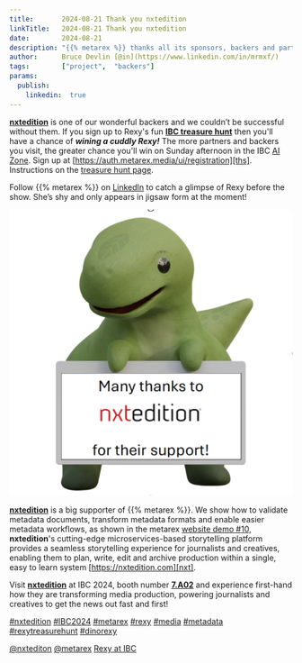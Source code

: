 ```yaml
---
title:       2024-08-21 Thank you nxtedition
linkTitle:   2024-08-21 Thank you nxtedition
date:        2024-08-21
description: "{{% metarex %}} thanks all its sponsors, backers and partners"
author:      Bruce Devlin [@in](https://www.linkedin.com/in/mrmxf/)
tags:        ["project",  "backers"]
params:
  publish:
    linkedin:  true
---
```


**[nxtedition][nxt]** is one of our wonderful backers and we couldn’t be successful
without them. If you sign up to Rexy's fun **[IBC treasure hunt][ths]** then
you'll have a chance of ***wining a cuddly Rexy!*** The more partners and
backers you visit, the greater chance you'll win on Sunday afternoon in the IBC
[AI Zone][rxydraw]. Sign up at [https://auth.metarex.media/ui/registration][ths].
Instructions on the [treasure hunt page][thp].

Follow {{% metarex %}} on [LinkedIn][limrx] to catch a glimpse of Rexy before
the show. She’s shy and only appears in jigsaw form at the moment!

<img class = "ui centered bordered rounded image" src = "featured-nxtedition.png" alt = "nxtedition">

**[nxtedition][nxt]** is a big supporter of {{% metarex %}}. We show how to
validate metadata documents, transform metadata formats and enable easier
metadata workflows, as shown in the metarex [website demo #10,][dmo]
**nxtedition**'s cutting-edge microservices-based storytelling platform
provides a seamless storytelling experience for journalists and creatives,
enabling them to plan, write, edit and archive production within a single, easy
to learn system [https://nxtedition.com][nxt].

Visit **[nxtedition][nxtfp]** at IBC 2024, booth number **[7.A02][nxtfp]** and
experience first-hand how they are transforming media production, powering
journalists and creatives to get the news out fast and first!

[#nxtedition](https://www.linkedin.com/search/results/all/?keywords=%23nxtedition)
[#IBC2024](https://www.linkedin.com/search/results/all/?keywords=%23IBC2024)
[#metarex](https://www.linkedin.com/search/results/all/?keywords=%23metarex)
[#rexy](https://www.linkedin.com/search/results/all/?keywords=%23rexy)
[#media](https://www.linkedin.com/search/results/all/?keywords=%23media)
[#metadata](https://www.linkedin.com/search/results/all/?keywords=%23metadata)
[#rexytreasurehunt](https://www.linkedin.com/search/results/all/?keywords=%23rexytreasurehunt)
[#dinorexy](https://www.linkedin.com/search/results/all/?keywords=%23dinorexy)

<i class = "linkedin icon"></i>[@nxtediton](https://www.linkedin.com/company/nxtedition/)
<i class = "linkedin icon"></i>[@metarex][limrx]
<i class = "linkedin icon"></i>[Rexy at IBC][lirxy]

[nxt]:    https://nxtedition.com
[nxtfp]:  https://ibc2024.mapyourshow.com/8_0/floorplan/?hallID=C&selectedBooth=7.A02

[dmo]:     https://metarex.media/app/demos/
[limrx]:   https://uk.linkedin.com/company/metarex-media
[lirxy]:   https://www.linkedin.com/search/results/all/?keywords=%23ibc2024%20%23metarex%20%23rexy
[rxydraw]: https://ibc2024.mapyourshow.com/8_0/floorplan/?st=keyword&hallID=J&sv=V-NOVA&selectedBooth=14.AI03
[ths]:     https://auth.metarex.media/ui/registration
[thp]:     /project/treasure-hunt/
